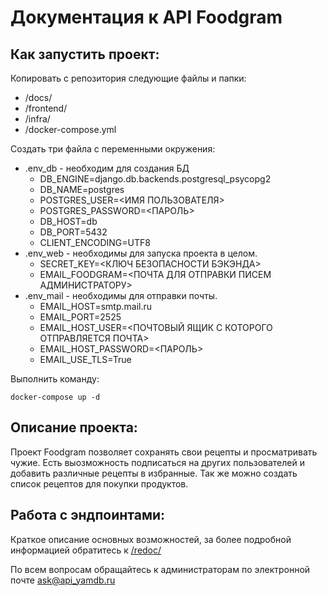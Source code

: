 # Документация к API Foodgram

## Как запустить проект:

Копировать с репозитория следующие файлы и папки:
- /docs/
- /frontend/
- /infra/
- /docker-compose.yml

Создать три файла с переменными окружения:

- .env_db - необходим для создания БД
  - DB_ENGINE=django.db.backends.postgresql_psycopg2
  - DB_NAME=postgres
  - POSTGRES_USER=<ИМЯ ПОЛЬЗОВАТЕЛЯ>
  - POSTGRES_PASSWORD=<ПАРОЛЬ>
  - DB_HOST=db
  - DB_PORT=5432
  - CLIENT_ENCODING=UTF8
- .env_web - необходимы для запуска проекта в целом.
  - SECRET_KEY=<КЛЮЧ БЕЗОПАСНОСТИ БЭКЭНДА>
  - EMAIL_FOODGRAM=<ПОЧТА ДЛЯ ОТПРАВКИ ПИСЕМ АДМИНИСТРАТОРУ>
- .env_mail - необходимы для отправки почты.
  - EMAIL_HOST=smtp.mail.ru
  - EMAIL_PORT=2525
  - EMAIL_HOST_USER=<ПОЧТОВЫЙ ЯЩИК С КОТОРОГО ОТПРАВЛЯЕТСЯ ПОЧТА>
  - EMAIL_HOST_PASSWORD=<ПАРОЛЬ>
  - EMAIL_USE_TLS=True

Выполнить команду:
```
docker-compose up -d
```

## Описание проекта:

Проект Foodgram позволяет сохранять свои рецепты и просматривать чужие. Есть
выозможность подписаться на других пользователей и добавить различные рецепты
в избранные. Так же можно создать список рецептов для покупки продуктов.

## Работа с эндпоинтами:

Краткое описание основных возможностей, за более подробной информацией
обратитесь к [/redoc/](/api/docs/) 

По всем вопросам обращайтесь к администраторам по электронной почте
[ask@api_yamdb.ru](mailto:ask@api_yamdb.ru)